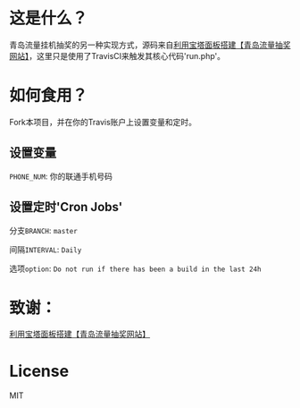 # 这是什么？
青岛流量挂机抽奖的另一种实现方式，源码来自[利用宝塔面板搭建【青岛流量抽奖网站】](https://onstart.top/%E5%BB%BA%E7%AB%99/41.html)，这里只是使用了TravisCI来触发其核心代码'run.php'。

# 如何食用？
Fork本项目，并在你的Travis账户上设置变量和定时。

## 设置变量
`PHONE_NUM`: 你的联通手机号码

## 设置定时'Cron Jobs'
分支`BRANCH`: `master`

间隔`INTERVAL`: `Daily `

选项`option`: `Do not run if there has been a build in the last 24h`

# 致谢：

[利用宝塔面板搭建【青岛流量抽奖网站】](https://onstart.top/%E5%BB%BA%E7%AB%99/41.html)

# License

MIT